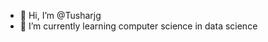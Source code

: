 - 👋 Hi, I’m @Tusharjg
- 🌱 I’m currently learning computer science in data science 


<!---
Tusharjg/Tusharjg is a ✨ special ✨ repository because its `README.md` (this file) appears on your GitHub profile.
You can click the Preview link to take a look at your changes.
--->
